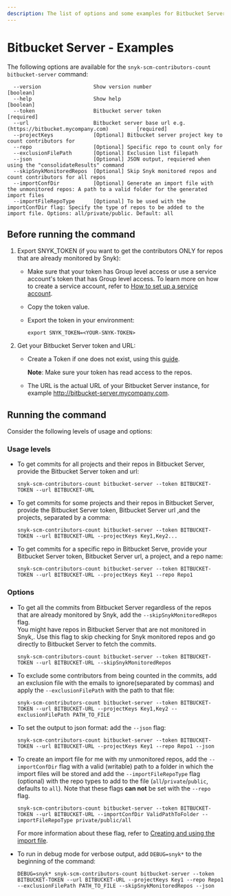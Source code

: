 ```yaml
---
description: The list of options and some examples for Bitbucket Server
---
```


# Bitbucket Server - Examples

The following options are available for the `snyk-scm-contributors-count bitbucket-server` command:

```
  --version                 Show version number                        [boolean]
  --help                    Show help                                  [boolean]
  --token                   Bitbucket server token                     [required]
  --url                     Bitbucket server base url e.g. (https://bitbucket.mycompany.com)         [required]
  --projectKeys             [Optional] Bitbucket server project key to count contributors for
  --repo                    [Optional] Specific repo to count only for
  --exclusionFilePath       [Optional] Exclusion list filepath
  --json                    [Optional] JSON output, requiered when using the "consolidateResults" command
  --skipSnykMonitoredRepos  [Optional] Skip Snyk monitored repos and count contributors for all repos
  --importConfDir           [Optional] Generate an import file with the unmonitored repos: A path to a valid folder for the generated import files
  --importFileRepoType      [Optional] To be used with the importConfDir flag: Specify the type of repos to be added to the import file. Options: all/private/public. Default: all
```

## Before running the command

1. Export SNYK\_TOKEN (if you want to get the contributors ONLY for repos that are already monitored by Snyk):
   * Make sure that your token has Group level access or use a service account's token that has Group level access. To learn more on how to create a service account, refer to [How to set up a service account](https://docs.snyk.io/features/integrations/managing-integrations/service-accounts#how-to-set-up-a-service-account).
   * Copy the token value.
   *   Export the token in your environment:

       ```
       export SNYK_TOKEN=<YOUR-SNYK-TOKEN>
       ```
2. Get your Bitbucket Server token and URL:
   *   Create a Token if one does not exist, using this [guide](https://www.jetbrains.com/help/youtrack/standalone/integration-with-bitbucket-server.html#enable-youtrack-integration-bbserver).

       **Note**: Make sure your token has read access to the repos.
   * The URL is the actual URL of your Bitbucket Server instance, for example http://bitbucket-server.mycompany.com.

## Running the command

Consider the following levels of usage and options:

### Usage levels

*   To get commits for all projects and their repos in Bitbucket Server, provide the Bitbucket Server token and url:

    ```
    snyk-scm-contributors-count bitbucket-server --token BITBUCKET-TOKEN --url BITBUCKET-URL
    ```
*   To get commits for some projects and their repos in Bitbucket Server, provide the Bitbucket Server token, Bitbucket Server url ,and the projects, separated by a comma:

    ```
    snyk-scm-contributors-count bitbucket-server --token BITBUCKET-TOKEN --url BITBUCKET-URL --projectKeys Key1,Key2...
    ```
*   To get commits for a specific repo in Bitbucket Serve, provide your Bitbucket Server token, Bitbucket Server url, a project, and a repo name:

    ```
    snyk-scm-contributors-count bitbucket-server --token BITBUCKET-TOKEN --url BITBUCKET-URL --projectKeys Key1 --repo Repo1
    ```

### Options

*   To get all the commits from Bitbucket Server regardless of the repos that are already monitored by Snyk, add the `--skipSnykMonitoredRepos` flag.\
    You might have repos in Bitbucket Server that are not monitored in Snyk,. Use this flag to skip checking for Snyk monitored repos and go directly to Bitbucket Server to fetch the commits.

    ```
    snyk-scm-contributors-count bitbucket-server --token BITBUCKET-TOKEN --url BITBUCKET-URL --skipSnykMonitoredRepos
    ```
*   To exclude some contributors from being counted in the commits, add an exclusion file with the emails to ignore(separated by commas) and apply the `--exclusionFilePath` with the path to that file:

    ```
    snyk-scm-contributors-count bitbucket-server --token BITBUCKET-TOKEN --url BITBUCKET-URL --projectKeys Key1,Key2 --exclusionFilePath PATH_TO_FILE
    ```
*   To set the output to json format: add the `--json` flag:

    ```
    snyk-scm-contributors-count bitbucket-server --token BITBUCKET-TOKEN --url BITBUCKET-URL --projectKeys Key1 --repo Repo1 --json
    ```
*   To create an import file for me with my unmonitored repos, add the `--importConfDir` flag with a valid (writable) path to a folder in which the import files will be stored and add the `--importFileRepoType` flag (optional) with the repo types to add to the file (`all`/`private`/`public`, defaults to `all`). Note that these flags **can not** be set with the `--repo` flag.

    ```
    snyk-scm-contributors-count bitbucket-server --token BITBUCKET-TOKEN --url BITBUCKET-URL --importConfDir ValidPathToFolder --importFileRepoType private/public/all
    ```

    For more information about these flag, refer to [Creating and using the import file](../../creating-and-using-the-import-files.md).
*   To run in debug mode for verbose output, add `DEBUG=snyk*` to the beginning of the command:

    ```
    DEBUG=snyk* snyk-scm-contributors-count bitbucket-server --token BITBUCKET-TOKEN --url BITBUCKET-URL --projectKeys Key1 --repo Repo1 --exclusionFilePath PATH_TO_FILE --skipSnykMonitoredRepos --json
    ```
